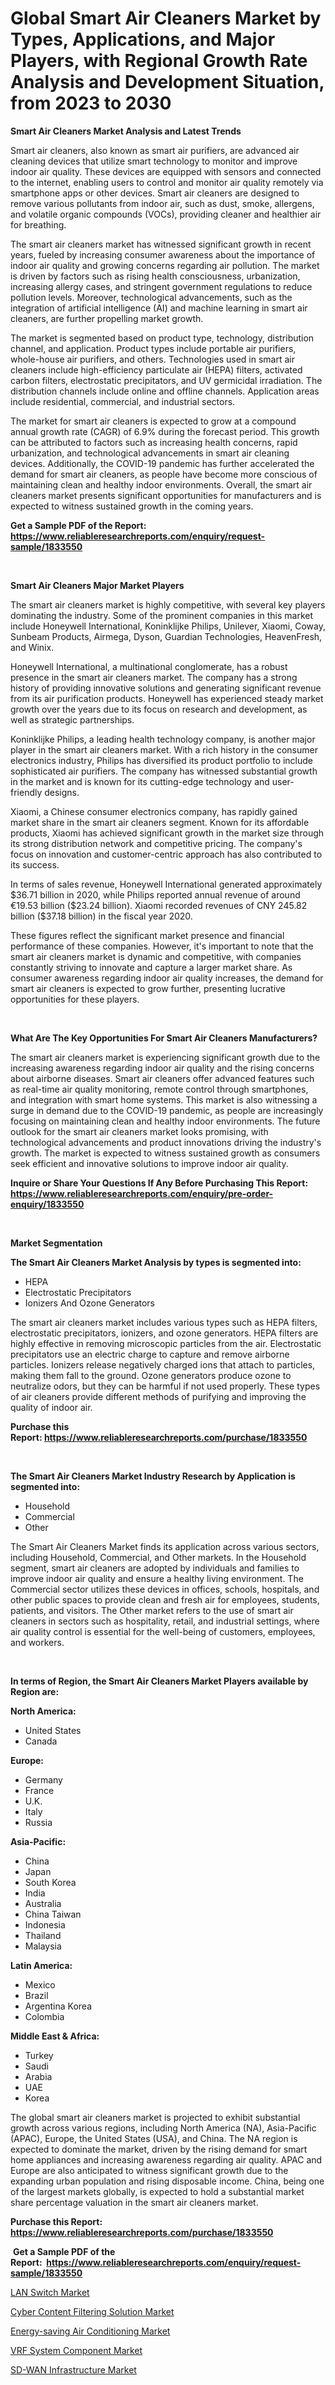 <p><h1>Global Smart Air Cleaners Market by Types, Applications, and Major Players, with Regional Growth Rate Analysis and Development Situation, from 2023 to 2030</h1></p><p><strong>Smart Air Cleaners Market Analysis and Latest Trends</strong></p>
<p><p>Smart air cleaners, also known as smart air purifiers, are advanced air cleaning devices that utilize smart technology to monitor and improve indoor air quality. These devices are equipped with sensors and connected to the internet, enabling users to control and monitor air quality remotely via smartphone apps or other devices. Smart air cleaners are designed to remove various pollutants from indoor air, such as dust, smoke, allergens, and volatile organic compounds (VOCs), providing cleaner and healthier air for breathing.</p><p>The smart air cleaners market has witnessed significant growth in recent years, fueled by increasing consumer awareness about the importance of indoor air quality and growing concerns regarding air pollution. The market is driven by factors such as rising health consciousness, urbanization, increasing allergy cases, and stringent government regulations to reduce pollution levels. Moreover, technological advancements, such as the integration of artificial intelligence (AI) and machine learning in smart air cleaners, are further propelling market growth.</p><p>The market is segmented based on product type, technology, distribution channel, and application. Product types include portable air purifiers, whole-house air purifiers, and others. Technologies used in smart air cleaners include high-efficiency particulate air (HEPA) filters, activated carbon filters, electrostatic precipitators, and UV germicidal irradiation. The distribution channels include online and offline channels. Application areas include residential, commercial, and industrial sectors.</p><p>The market for smart air cleaners is expected to grow at a compound annual growth rate (CAGR) of 6.9% during the forecast period. This growth can be attributed to factors such as increasing health concerns, rapid urbanization, and technological advancements in smart air cleaning devices. Additionally, the COVID-19 pandemic has further accelerated the demand for smart air cleaners, as people have become more conscious of maintaining clean and healthy indoor environments. Overall, the smart air cleaners market presents significant opportunities for manufacturers and is expected to witness sustained growth in the coming years.</p></p>
<p><strong>Get a Sample PDF of the Report:&nbsp; <a href="https://www.reliableresearchreports.com/enquiry/request-sample/1833550">https://www.reliableresearchreports.com/enquiry/request-sample/1833550</a></strong></p>
<p>&nbsp;</p>
<p><strong>Smart Air Cleaners Major Market Players</strong></p>
<p><p>The smart air cleaners market is highly competitive, with several key players dominating the industry. Some of the prominent companies in this market include Honeywell International, Koninklijke Philips, Unilever, Xiaomi, Coway, Sunbeam Products, Airmega, Dyson, Guardian Technologies, HeavenFresh, and Winix.</p><p>Honeywell International, a multinational conglomerate, has a robust presence in the smart air cleaners market. The company has a strong history of providing innovative solutions and generating significant revenue from its air purification products. Honeywell has experienced steady market growth over the years due to its focus on research and development, as well as strategic partnerships.</p><p>Koninklijke Philips, a leading health technology company, is another major player in the smart air cleaners market. With a rich history in the consumer electronics industry, Philips has diversified its product portfolio to include sophisticated air purifiers. The company has witnessed substantial growth in the market and is known for its cutting-edge technology and user-friendly designs.</p><p>Xiaomi, a Chinese consumer electronics company, has rapidly gained market share in the smart air cleaners segment. Known for its affordable products, Xiaomi has achieved significant growth in the market size through its strong distribution network and competitive pricing. The company's focus on innovation and customer-centric approach has also contributed to its success.</p><p>In terms of sales revenue, Honeywell International generated approximately $36.71 billion in 2020, while Philips reported annual revenue of around €19.53 billion ($23.24 billion). Xiaomi recorded revenues of CNY 245.82 billion ($37.18 billion) in the fiscal year 2020.</p><p>These figures reflect the significant market presence and financial performance of these companies. However, it's important to note that the smart air cleaners market is dynamic and competitive, with companies constantly striving to innovate and capture a larger market share. As consumer awareness regarding indoor air quality increases, the demand for smart air cleaners is expected to grow further, presenting lucrative opportunities for these players.</p></p>
<p>&nbsp;</p>
<p><strong>What Are The Key Opportunities For Smart Air Cleaners Manufacturers?</strong></p>
<p><p>The smart air cleaners market is experiencing significant growth due to the increasing awareness regarding indoor air quality and the rising concerns about airborne diseases. Smart air cleaners offer advanced features such as real-time air quality monitoring, remote control through smartphones, and integration with smart home systems. This market is also witnessing a surge in demand due to the COVID-19 pandemic, as people are increasingly focusing on maintaining clean and healthy indoor environments. The future outlook for the smart air cleaners market looks promising, with technological advancements and product innovations driving the industry's growth. The market is expected to witness sustained growth as consumers seek efficient and innovative solutions to improve indoor air quality.</p></p>
<p><strong>Inquire or Share Your Questions If Any Before Purchasing This Report: <a href="https://www.reliableresearchreports.com/enquiry/pre-order-enquiry/1833550">https://www.reliableresearchreports.com/enquiry/pre-order-enquiry/1833550</a></strong></p>
<p>&nbsp;</p>
<p><strong>Market Segmentation</strong></p>
<p><strong>The Smart Air Cleaners Market Analysis by types is segmented into:</strong></p>
<p><ul><li>HEPA</li><li>Electrostatic Precipitators</li><li>Ionizers And Ozone Generators</li></ul></p>
<p><p>The smart air cleaners market includes various types such as HEPA filters, electrostatic precipitators, ionizers, and ozone generators. HEPA filters are highly effective in removing microscopic particles from the air. Electrostatic precipitators use an electric charge to capture and remove airborne particles. Ionizers release negatively charged ions that attach to particles, making them fall to the ground. Ozone generators produce ozone to neutralize odors, but they can be harmful if not used properly. These types of air cleaners provide different methods of purifying and improving the quality of indoor air.</p></p>
<p><strong>Purchase this Report:&nbsp;<a href="https://www.reliableresearchreports.com/purchase/1833550">https://www.reliableresearchreports.com/purchase/1833550</a></strong></p>
<p>&nbsp;</p>
<p><strong>The Smart Air Cleaners Market Industry Research by Application is segmented into:</strong></p>
<p><ul><li>Household</li><li>Commercial</li><li>Other</li></ul></p>
<p><p>The Smart Air Cleaners Market finds its application across various sectors, including Household, Commercial, and Other markets. In the Household segment, smart air cleaners are adopted by individuals and families to improve indoor air quality and ensure a healthy living environment. The Commercial sector utilizes these devices in offices, schools, hospitals, and other public spaces to provide clean and fresh air for employees, students, patients, and visitors. The Other market refers to the use of smart air cleaners in sectors such as hospitality, retail, and industrial settings, where air quality control is essential for the well-being of customers, employees, and workers.</p></p>
<p>&nbsp;</p>
<p><strong>In terms of Region, the Smart Air Cleaners Market Players available by Region are:</strong></p>
<p>
    <p> <strong> North America: </strong>
        <ul>
            <li>United States</li>
            <li>Canada</li>
        </ul>
        </p> 
    <p> <strong> Europe: </strong>
        <ul>
            <li>Germany</li>
            <li>France</li>
            <li>U.K.</li>
            <li>Italy</li>
            <li>Russia</li>
        </ul>
        </p> 
    <p> <strong> Asia-Pacific: </strong>
        <ul>
            <li>China</li>
            <li>Japan</li>
            <li>South Korea</li>
            <li>India</li>
            <li>Australia</li>
            <li>China Taiwan</li>
            <li>Indonesia</li>
            <li>Thailand</li>
            <li>Malaysia</li>
        </ul>
        </p> 
    <p> <strong> Latin America: </strong>
        <ul>
            <li>Mexico</li>
            <li>Brazil</li>
            <li>Argentina Korea</li>
            <li>Colombia</li>
        </ul>
        </p> 
    <p> <strong> Middle East & Africa: </strong>
        <ul>
            <li>Turkey</li>
            <li>Saudi</li>
            <li>Arabia</li>
            <li>UAE</li>
            <li>Korea</li>
        </ul>
    </p>
    </p>
<p><p>The global smart air cleaners market is projected to exhibit substantial growth across various regions, including North America (NA), Asia-Pacific (APAC), Europe, the United States (USA), and China. The NA region is expected to dominate the market, driven by the rising demand for smart home appliances and increasing awareness regarding air quality. APAC and Europe are also anticipated to witness significant growth due to the expanding urban population and rising disposable income. China, being one of the largest markets globally, is expected to hold a substantial market share percentage valuation in the smart air cleaners market.</p></p>
<p><strong>Purchase this Report: <a href="https://www.reliableresearchreports.com/purchase/1833550">https://www.reliableresearchreports.com/purchase/1833550</a></strong></p>
<p>&nbsp;<strong>Get a Sample PDF of the Report:&nbsp;&nbsp;<a href="https://www.reliableresearchreports.com/enquiry/request-sample/1833550">https://www.reliableresearchreports.com/enquiry/request-sample/1833550</a></strong></p>
<p><strong></strong></p>
<p><p><a href="https://www.linkedin.com/pulse/lan-switch-market-share-amp-new-trends-analysis-report-type/">LAN Switch Market</a></p><p><a href="https://www.linkedin.com/pulse/cyber-content-filtering-solution-market-size-share-amp-oscoe/">Cyber Content Filtering Solution Market</a></p><p><a href="https://medium.com/@amaliarobel/energy-saving-air-conditioning-market-furnishes-information-on-market-share-market-trends-and-ec4af4ce8fc8">Energy-saving Air Conditioning Market</a></p><p><a href="https://medium.com/@maxinefeest1904/vrf-system-component-market-the-key-to-successful-business-strategy-forecast-till-2030-c9f021fb92df">VRF System Component Market</a></p><p><a href="https://www.linkedin.com/pulse/sd-wan-infrastructure-market-size-2023-2030-global-industrial-ehdbe/">SD-WAN Infrastructure Market</a></p></p>